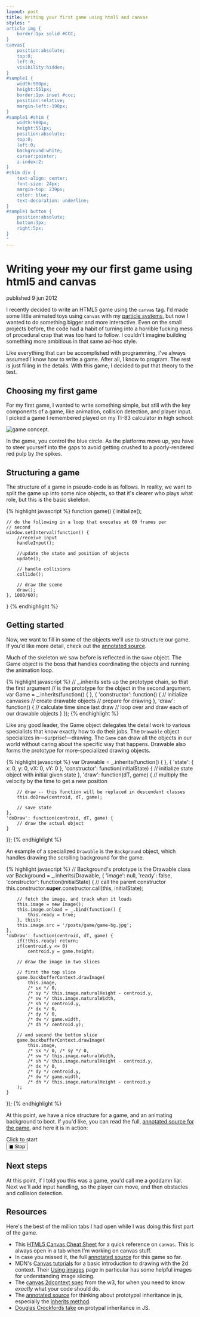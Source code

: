 ```yaml
---
layout: post
title: Writing your first game using html5 and canvas
styles: "
article img {
    border:1px solid #CCC;
}
canvas{
    position:absolute;
    top:0;
    left:0;
    visibility:hidden;
}
#sample1 {
    width:980px;
    height:551px;
    border:1px inset #ccc;
    position:relative;
    margin-left:-190px;
}
#sample1 #shim {
    width:980px;
    height:551px;
    position:absolute;
    top:0;
    left:0;
    background:white;
    cursor:pointer;
    z-index:2;
}
#shim div {
    text-align: center;
    font-size: 24px;
    margin-top: 239px;
    color: blue;
    text-decoration: underline;
}
#sample1 button {
    position:absolute;
    bottom:3px;
    right:5px;
}
"
---
```


# Writing <del>your</del> <del>my</del> our first game using html5 and canvas

<span class="pubdate">published 9 jun 2012</span>

I recently decided to write an HTML5 game using the `canvas` tag. I'd made some little animated toys using `canvas` 
with my [particle systems](/blog/2011/06/22/drawing-simple-particle-systems-with-html5-canvas-tag/),
but now I wanted to do something bigger and more interactive. Even on the small projects 
before, the code had a habit of turning into a horrible fucking mess of procedural crap 
that was too hard to follow. I couldn't imagine building something more ambitious in that 
same ad-hoc style.

Like everything that can be accomplished with programming, I've always assumed I know how
to write a game. After all, I know to program. The rest is just filling in the details. 
With this game, I decided to put that theory to the test. 

## Choosing my first game

For my first game, I wanted to write something simple, but still with the key components of
a game, like animation, collision detection, and player input. I picked a
game I remembered played on my TI-83 calculator in high school:

![game concept.](/media/falling.mockup.jpeg)

In the game, you control the blue circle. As the platforms move up, you have to steer yourself
into the gaps to avoid getting crushed to a poorly-rendered red pulp by the spikes.

## Structuring a game

The structure of a game in pseudo-code is as follows. In reality, we want to split the 
game up into some nice objects, so that it's clearer who plays what role, but this is the 
basic skeleton.

{% highlight javascript %}
function game() {
    initialize();

    // do the following in a loop that executes at 60 frames per 
    // second
    window.setInterval(function() {
        //receive input 
        handleInput();

        //update the state and position of objects
        update();

        // handle collisions
        collide();

        // draw the scene
        draw();
    }, 1000/60);
}
{% endhighlight %}

## Getting started

Now, we want to fill in some of the objects we'll use to structure our game. If you'd like
more detail, check out the [annotated source](/posts/game/week1/docs/week1.html).

Much of the skeleton we saw before is reflected in the `Game` object. The Game object
is the boss that handles coordinating the objects and running the animation loop. 

{% highlight javascript %}
// _.inherits sets up the prototype chain, so that the first argument 
// is the prototype for the object in the second argument.
var Game = _.inherits(function() { }, {
    'constructor': function() {
        // initialize canvases
        // create drawable objects
        // prepare for drawing
    }, 
    'draw': function() {
        // calculate time since last draw
        // loop over and draw each of our drawable objects
    }
});
{% endhighlight %}

Like any good leader, the Game object delegates the detail work to various specialists
that know exactly how to do their jobs. The `Drawable` object specializes in—surprise!—drawing.
The `Game` can draw all the objects in our world without caring about the specific way that happens.
Drawable also forms the prototype for more-specialized drawing objects.

{% highlight javascript %}
var Drawable = _.inherits(function() { }, {
    'state': { x: 0, y: 0, vX: 0, vY: 0 },
    'constructor': function(initialState) {
        // initialize state object with initial given state
    },
    'draw': function(dT, game) {
        // multiply the velocity by the time to get a new position

        // draw -- this function will be replaced in descendant classes
        this.doDraw(centroid, dT, game);

        // save state
    },
    'doDraw': function(centroid, dT, game) {
        // draw the actual object
    }
});
{% endhighlight %}

An example of a specialized `Drawable` is the `Background` object, which handles drawing
the scrolling background for the game.

{% highlight javascript %}
// Background's prototype is the Drawable class
var Background = _.inherits(Drawable, {
    'image': null,
    'ready': false,
    'constructor': function(initialState) {
        // call the parent constructor
        this.constructor.__super__.constructor.call(this, initialState);

        // fetch the image, and track when it loads
        this.image = new Image();
        this.image.onload = _.bind(function() {
            this.ready = true;
        }, this);
        this.image.src = '/posts/game/game-bg.jpg';
    },
    'doDraw': function(centroid, dT, game) {
        if(!this.ready) return;
        if(centroid.y <= 0) 
            centroid.y = game.height;

        // draw the image in two slices

        // first the top slice
        game.backbufferContext.drawImage(
            this.image, 
            /* sx */ 0, 
            /* sy */ this.image.naturalHeight - centroid.y, 
            /* sw */ this.image.naturalWidth, 
            /* sh */ centroid.y, 
            /* dx */ 0, 
            /* dy */ 0, 
            /* dw */ game.width, 
            /* dh */ centroid.y);

        // and second the bottom slice 
        game.backbufferContext.drawImage(
            this.image, 
            /* sx */ 0, /* sy */ 0, 
            /* sw */ this.image.naturalWidth,
            /* sh */ this.image.naturalHeight - centroid.y, 
            /* dx */ 0,
            /* dy */ centroid.y,
            /* dw */ game.width,
            /* dh */ this.image.naturalHeight - centroid.y
        );
    }
});
{% endhighlight %}

At this point, we have a nice structure for a game, and an animating background to boot.
If you'd like, you can read the full, [annotated source for the game](/posts/game/week1/docs/week1.html), and here it 
is in action:


<div id="sample1">
    <div id="shim"> 
        <div>Click to start</div>
    </div>
    <canvas width="980" height="551">
    </canvas>
    <canvas width="980" height="551">
    </canvas>
    <button id="stop">◼ Stop</button>
</div>
<script src="http://documentcloud.github.com/underscore/underscore-min.js"> </script>
<script src="/posts/game/week1/week1-util.js"> </script>
<script src="/posts/game/week1/week1.js"> </script>
<script>
    var game = new Game();
    document.getElementById('shim').onclick = function() {
        this.style.display = 'none';
        game.draw();
    };

    document.getElementById('stop').onclick = function() {
        game.stop = true;
    };
</script>

## Next steps

At this point, if I told you this was a game, you'd call me a goddamn liar. Next we'll add 
input handling, so the player can move, and then obstacles and collision detection.

## Resources

Here's the best of the million tabs I had open while I was doing this first part of the game.

- This [HTML5 Canvas Cheat Sheet](http://blog.nihilogic.dk/2009/02/html5-canvas-cheat-sheet.html) 
  for a quick reference on `canvas`. This is always open in a tab when I'm working on 
  canvas stuff.
- In case you missed it, the full [annotated source](/posts/game/week1/docs/week1.html) for this game so far.
- MDN's [Canvas tutorials](https://developer.mozilla.org/en/Canvas_tutorial) for a basic
  introduction to drawing with the 2d context. Their [Using images](https://developer.mozilla.org/en/Canvas_tutorial/Using_images) page
  in particular has some helpful images for understanding image slicing.
- The [canvas 2dcontext spec](http://www.w3.org/TR/2dcontext/) from the w3, for when you need 
  to know *exactly* what your code should do.
- The [annotated source](http://documentcloud.github.com/backbone/docs/backbone.html) for
  thinking about prototypal inheritance in js, especially the 
  [inherits method](http://documentcloud.github.com/backbone/docs/backbone.html#section-176).
- [Douglas Crockfords take](http://javascript.crockford.com/prototypal.html) on protypal
  inheritance in JS.
